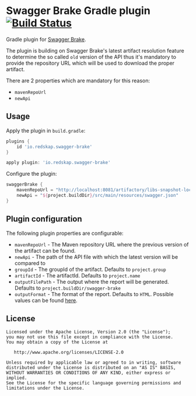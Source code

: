 # Swagger Brake Gradle plugin [![Build Status](https://travis-ci.com/redskap/swagger-brake-gradle.svg?branch=master)](https://travis-ci.com/redskap/swagger-brake-gradle)
Gradle plugin for [Swagger Brake](https://github.com/redskap/swagger-brake).

The plugin is building on Swagger Brake's latest artifact resolution feature to determine the so 
called `old` version of the API thus it's mandatory to provide the repository URL which will be used
to download the proper artifact.

There are 2 properties which are mandatory for this reason:
- `mavenRepoUrl`
- `newApi`

## Usage

Apply the plugin in `build.gradle`:
```groovy
plugins {
    id 'io.redskap.swagger-brake'
}
```

```groovy
apply plugin: 'io.redskap.swagger-brake'
```

Configure the plugin:
```groovy
swaggerBrake {
    mavenRepoUrl = "http://localhost:8081/artifactory/libs-snapshot-local"
    newApi = "${project.buildDir}/src/main/resources/swagger.json"
}
```

## Plugin configuration
The following plugin properties are configurable:
- `mavenRepoUrl` - The Maven repository URL where the previous version of the artifact can be found.
- `newApi` - The path of the API file with which the latest version will be compared to
- `groupId` - The groupId of the artifact. Defaults to `project.group`
- `artifactId` - The artifactId. Defaults to `project.name`
- `outputFilePath` - The output where the report will be generated. Defaults to `project.buildDir/swagger-brake`
- `outputFormat` - The format of the report. Defaults to `HTML`. Possible values can be found [here](https://github.com/redskap/swagger-brake#reporting).

## License
```text
Licensed under the Apache License, Version 2.0 (the "License");
you may not use this file except in compliance with the License.
You may obtain a copy of the License at

   http://www.apache.org/licenses/LICENSE-2.0

Unless required by applicable law or agreed to in writing, software
distributed under the License is distributed on an "AS IS" BASIS,
WITHOUT WARRANTIES OR CONDITIONS OF ANY KIND, either express or implied.
See the License for the specific language governing permissions and
limitations under the License.
```